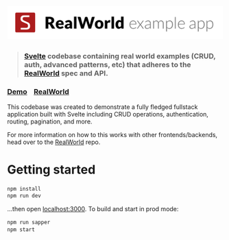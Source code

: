 # ![RealWorld Example App](logo.png)

> ### [Svelte](https://github.com/sveltejs/svelte) codebase containing real world examples (CRUD, auth, advanced patterns, etc) that adheres to the [RealWorld](https://github.com/gothinkster/realworld) spec and API.


### [Demo](https://svelte-realworld.now.sh/)&nbsp;&nbsp;&nbsp;&nbsp;[RealWorld](https://github.com/gothinkster/realworld)


This codebase was created to demonstrate a fully fledged fullstack application built with Svelte including CRUD operations, authentication, routing, pagination, and more.

For more information on how to this works with other frontends/backends, head over to the [RealWorld](https://github.com/gothinkster/realworld) repo.


# Getting started

```bash
npm install
npm run dev
```

...then open [localhost:3000](http://localhost:3000). To build and start in prod mode:

```bash
npm run sapper
npm start
```


